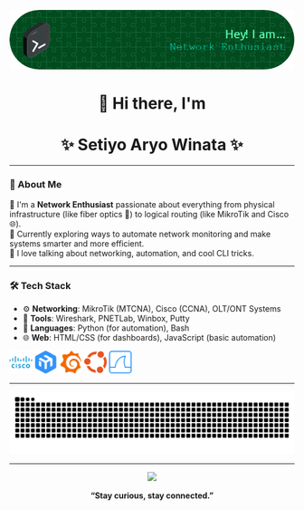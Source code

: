 ![Header](images/github-header-image.png)

<h1 align="center">👋 Hi there, I'm</h1>
<h1 align="center">✨ Setiyo Aryo Winata ✨</h1>

---

### 🧠 About Me

🔌 I'm a **Network Enthusiast** passionate about everything from physical infrastructure (like fiber optics 🧵) to logical routing (like MikroTik and Cisco 🌐).  
📡 Currently exploring ways to automate network monitoring and make systems smarter and more efficient.  
💬 I love talking about networking, automation, and cool CLI tricks.

---

### 🛠️ Tech Stack

- ⚙️ **Networking**: MikroTik (MTCNA), Cisco (CCNA), OLT/ONT Systems  
- 🧪 **Tools**: Wireshark, PNETLab, Winbox, Putty  
- 🐍 **Languages**: Python (for automation), Bash  
- 🌐 **Web**: HTML/CSS (for dashboards), JavaScript (basic automation)
<p align="left">
  <img src="images/Cisco.svg" alt="Cisco" width="40" height="40"/>
  <img src="images/Mikrotik.svg" alt="MikroTik" width="40" height="40"/>
  <img src="images/Grafana.svg" alt="Grafana" width="40" height="40"/>
  <img src="images/Ubuntu.svg" alt="Ubuntu" width="40" height="40"/>
  <img src="images/Wireshark.svg" alt="Wireshark" width="40" height="40"/>
</p>

---
<p align="center">
<img src="https://raw.githubusercontent.com/kimmyxpow/kimmyxpow/output/snake.svg" alt="Snake animation" />
</p>

---


<p align="center">
  <img src="https://media.giphy.com/media/iIqmM5tTjmpOB9mpbn/giphy.gif" width="200"/>
</p>

<p align="center">
  <b>“Stay curious, stay connected.”</b>
</p>
